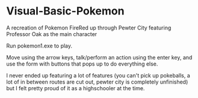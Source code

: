 # Visual-Basic-Pokemon
A recreation of Pokemon FireRed up through Pewter City featuring Professor Oak as the main character

Run pokemon1.exe to play.

Move using the arrow keys, talk/perform an action using the enter key, and use the form with buttons that pops up to do everything else.

I never ended up featuring a lot of features (you can't pick up pokeballs, a lot of in between routes are cut out, pewter city is completely unfinished) but I felt pretty proud of it as a highschooler at the time.
